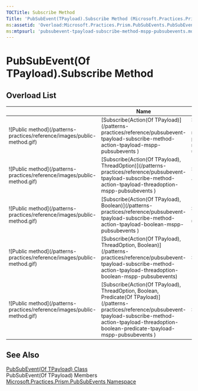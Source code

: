 ```yaml
---
TOCTitle: Subscribe Method
Title: 'PubSubEvent(TPayload).Subscribe Method (Microsoft.Practices.Prism.PubSubEvents)'
ms:assetid: 'Overload:Microsoft.Practices.Prism.PubSubEvents.PubSubEvent\`1.Subscribe'
ms:mtpsurl: 'pubsubevent-tpayload-subscribe-method-mspp-pubsubevents.md'
---
```


# PubSubEvent(Of TPayload).Subscribe Method

## Overload List

<table>
<thead>
<tr class="header">
<th> </th>
<th>Name</th>
<th>Description</th>
</tr>
</thead>
<tbody>
<tr class="odd">
<td>![Public method](/patterns-practices/reference/images/public-method.gif)</td>
<td>[Subscribe(Action(Of TPayload)](/patterns-practices/reference/pubsubevent-tpayload-subscribe-method-action-tpayload-mspp-pubsubevents
)</td>
<td><div class="summary">
Subscribes a delegate to an event that will be published on the [PublisherThread](/patterns-practices/reference/threadoption-enumeration-mspp-pubsubevents
). [PubSubEvent(Of TPayload)](/patterns-practices/reference/pubsubevent-tpayload-class-mspp-pubsubevents) will maintain a [WeakReference](http://msdn2.microsoft.com/en-us/library/hbh8w2zd) to the target of the supplied <em>action</em> delegate.
</div></td>
</tr>
<tr class="even">
<td>![Public method](/patterns-practices/reference/images/public-method.gif)</td>
<td>[Subscribe(Action(Of TPayload), ThreadOption)](/patterns-practices/reference/pubsubevent-tpayload-subscribe-method-action-tpayload-threadoption-mspp-pubsubevents
)</td>
<td><div class="summary">
Subscribes a delegate to an event. PubSubEvent will maintain a [WeakReference](http://msdn2.microsoft.com/en-us/library/hbh8w2zd) to the Target of the supplied <em>action</em> delegate.
</div></td>
</tr>
<tr class="odd">
<td>![Public method](/patterns-practices/reference/images/public-method.gif)</td>
<td>[Subscribe(Action(Of TPayload), Boolean)](/patterns-practices/reference/pubsubevent-tpayload-subscribe-method-action-tpayload-boolean-mspp-pubsubevents
)</td>
<td><div class="summary">
Subscribes a delegate to an event that will be published on the [PublisherThread](https://msdn.microsoft.com/en-us/library/microsoft.practices.prism.pubsubevents.threadoption(v=pandp.50)).
</div></td>
</tr>
<tr class="even">
<td>![Public method](/patterns-practices/reference/images/public-method.gif)</td>
<td>[Subscribe(Action(Of TPayload), ThreadOption, Boolean)](/patterns-practices/reference/pubsubevent-tpayload-subscribe-method-action-tpayload-threadoption-boolean-mspp-pubsubevents)</td>
<td><div class="summary">
Subscribes a delegate to an event.
</div></td>
</tr>
<tr class="odd">
<td>![Public method](/patterns-practices/reference/images/public-method.gif)</td>
<td>[Subscribe(Action(Of TPayload), ThreadOption, Boolean, Predicate(Of TPayload)](/patterns-practices/reference/pubsubevent-tpayload-subscribe-method-action-tpayload-threadoption-boolean-predicate-tpayload-mspp-pubsubevents
)</td>
<td><div class="summary">
Subscribes a delegate to an event.
</div></td>
</tr>
</tbody>
</table>

## See Also

[PubSubEvent(Of TPayload) Class](/patterns-practices/reference/pubsubevent-tpayload-class-mspp-pubsubevents)  
PubSubEvent(Of TPayload) Members  
[Microsoft.Practices.Prism.PubSubEvents Namespace](/patterns-practices/reference/mspp-pubsubevents-namespace)<br/>